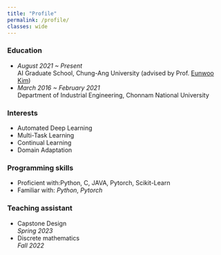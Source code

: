 ```yaml
---
title: "Profile"
permalink: /profile/
classes: wide  
---
```


### Education
- *August 2021 ~ Present*<br>
  AI Graduate School, Chung-Ang University (advised by Prof. [Eunwoo Kim](https://vllab.cau.ac.kr/members/professor/))
- *March 2016 ~ February 2021*<br>
  Department of Industrial Engineering, Chonnam National University 

### Interests
- Automated Deep Learning<br>
- Multi-Task Learning<br>
- Continual Learning<br>
- Domain Adaptation<br>

### Programming skills
- Proficient with:Python, C, JAVA, Pytorch, Scikit-Learn<br>
- Familiar with: *Python*, *Pytorch*

### Teaching assistant
- Capstone Design<br>
  *Spring 2023*
- Discrete mathematics<br>
  *Fall 2022*
